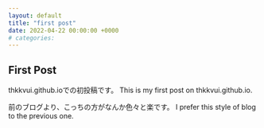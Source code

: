 ```yaml
---
layout: default
title: "first post"
date: 2022-04-22 00:00:00 +0000
# categories:
---
```


## **First Post**

thkkvui.github.ioでの初投稿です。
This is my first post on thkkvui.github.io.

前のブログより、こっちの方がなんか色々と楽です。
I prefer this style of blog to the previous one.
